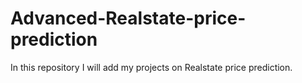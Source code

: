 # Advanced-Realstate-price-prediction
In this repository I will add my projects on Realstate price prediction. 
